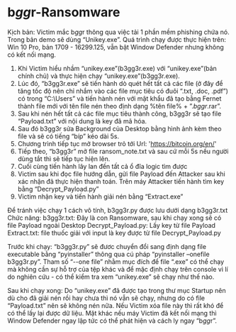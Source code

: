 # b$gg$r-Ransomware

Kịch bản: 
  Victim mắc b$gg$r thông qua việc tải 1 phần mềm phishing chứa nó. Trong bản demo sẽ dùng “Unikey.exe”. Quá trình chạy được thực hiện trên: Win 10 Pro, bản 1709 - 16299.125, vẫn bật Window Defender nhưng không có kết nối mạng.
  1. Khi Victim hiểu nhầm “unikey.exe”(b3gg3r.exe) với “unikey.exe”(bản chính chủ) và thực hiện chạy “unikey.exe”(b3gg3r.exe).
  2. Lúc đó, “b3gg3r.exe” sẽ tiến hành dò quét hết tất cả các file (ở đây để tăng tốc độ nên chỉ nhắm vào các file mục tiêu có đuôi “.txt, .doc, .pdf”) có trong “C:\\Users” và tiến hành nén với mật khẩu đã tạo bằng Fernet thành file mới với tên file nén theo định dạng  %tên file% + ”._b$gg$r_.rar”.
  3. Sau khi nén hết tất cả các file mục tiêu thành công, b3gg3r sẽ tạo file “Payload.txt” với nội dung là key đã mã hóa.
  4. Sau đó b3gg3r sửa Background của Desktop bằng hình ảnh kèm theo file và sẽ có tiếng “bíp” kéo dài 5s.
  5. Chương trình tiếp tục mở browser trỏ tới Url: 'https://bitcoin.org/en/' 
  6. Tiếp theo, “b3gg3r” mở file ransom_note.txt và sau cứ mỗi 5s nếu người dùng tắt thì sẽ tiếp tục hiện lên.
  7. Cuối cùng tiến hành lây lan đến tất cả ổ đĩa logic tìm được 
  8. Victim sau khi đọc file hướng dẫn, gửi file Payload đến Attacker sau khi xác nhận đã thực hiện thanh toán. Trên máy Attacker tiến hành tìm key bằng “Decrypt_Payload.py”
  9. Victim nhận key và tiến hành giải nén bằng “Extract.exe”

Để tránh việc chạy 1 cách vô tính, b3gg3r.py được lưu dưới dạng b3gg3r.txt
Chức năng:
  b3gg3r.txt: Đây là con Ransomware, sau khi chạy xong sẽ có file Payload ngoài Desktop
  Decrypt_Payload.py: Lấy key từ file Payload
  Extract.txt: file thuốc giải với input là key được từ file Decrypt_Payload.py

Trước khi chạy:
  “b3gg3r.py” sẽ đươc chuyển đổi sang định dạng file executable bằng “pyinstaller” thông qua cú pháp “pyinstaller –onefile b3gg3r.py”. Tham số “--one file” nhằm mục đích để file “.exe” có thể chạy mà không cần sự hỗ trợ của tệp khác và để mặc định chạy trên console vì lí do nghiên cứu - có thể kiểm tra xem “unikey.exe” sẽ chạy như thế nào.

Sau khi chạy xong:
  Do “unikey.exe” đã được tạo trong thư mục Startup nên dù cho đã giải nén rồi hay chưa thì nó vẫn sẽ chạy, nhưng do có file “Payload.txt” nên sẽ không nén nữa. Nếu Victim xóa file này thì rất khó để có thể lấy lại được dữ liệu.
	Mặt khác nếu máy Victim đã kết nối mạng thì Window Defender ngay lập tức có thể phát hiện và cách ly ngay “b$gg$r”.

